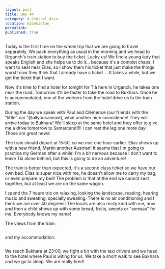 ```yaml
---
layout: post
title: Day 44
category: 4_Central_Asia
location: Uzbekistan
permalink: 
published: true
---
```



Today is the first time on the whole trip that we are going to travel separately. We pack everything as usual in the morning and we head to Urganch's train station to buy the ticket. Lucky us! We find a young lady that speaks English and she helps us to do it... because it's a complet chaos. I want to seat near Elias, so I show them his ticket that just make the things worst! now they think that I already have a ticket ... It takes a while, but we get the ticket that I want.

Now it's time to find a hotel for tonight for Tià here in Urganch, he takes one near the road. Tomorrow it'll be faster to take the road to Bukhara. Once he is accommodated, one of the workers from the hotel drive us to the train station.

During the day we speak with Paul and Clémence (our friends with the "little" car "@allyoucaneast), what another nice coincidence! They will arrive today to Bukhara! We'll sleep at the same hotel and they offer to give me a drive tomorrow to Samarcand!!!! I can rest the leg one more day! Those are great news!

The train should depart at 15:50, so we met one hour earlier. Elias shows up with a new friend, Martin another Austrian! It seems that I'm going to practice my German after a while! I'm a bit nervous because I don't want to leave Tià alone behind, but this is going to be an adventure!

The train is better than expected, it's a second class ticket so we have our own bed. Elias is super nice with me, he doesn't allow me to carry my bag, or even prepare my bed! The problem is that at the end we cannot seat together, but at least we are on the same wagon.

I spend the 7 hours trip on relaxing, looking the landscape, reading, hearing music and sweating, specially sweating. There is no air conditioning and I think we are over 40 degrees! The locals are also really kind with me, now and then a child shows up with some bread, fruits, sweets or "somsas" for me. Everybody knows my name!

The views from the train:

<p><a
href="https://lh3.googleusercontent.com/vAuaCohb8tU63CsYOumCdgc3Id2bxUb57yIaLfr6IfpRk9kOfsXSeQpWxHgwL9c0B2GQLeTlpdP0dWNNe0SyY6yxp2anrdxVky3u4aiPvBv8YdoHQy9OCfN2jAzc_gEezp8HKFXjrmuLnbnFUbv0tjKePnsfeBKIZZIlzHbkTpDbT3uSZ3FSIjoyDY2NZC_ZjaafkyWxEGYzLqUabGu4OOX93gadI6M9D86LwnNykLXM7Z32X93vPYJKF4PD9AB1n1IulEDLjVLZ-4SlV68WS7nvE5_fV0Wg2Ax4PkVhJuBgb2_YPOSu3pVCVIDgIXQRiCdCL0X4dwBSQ5iJkdvf6496P3zoBysdLLgY66Xr1Yzu2wqsB8sAmCKd6MhXFol_FYihvlP67ZTCnV7vPuVOUVlYe3OzM7u67k4DgjgybKnm3kNeiMJPB_LL0EBMkUHvyBqkc53QEBnCIXNVBQcQ3i-6NvguvARW64T_KIYRmhFPSaKoFEX6wtpzek1-OErJXvVvzZqh1OCubq1S9LKr8WpqV6674R_sl5bZaFhNtoCgAwAvcAxKkO35bDpVKg6xsPUbx9ngByU1CkEz7T7wQJFHmPKNIkVQba63OvratnEImIXPfQD31MfIWYW9pAK-5VmM4vwY_VtZxGKZzI1cMqbTUPHz8Cf1NQ=w840-h630-no"><img 
src="https://lh3.googleusercontent.com/vAuaCohb8tU63CsYOumCdgc3Id2bxUb57yIaLfr6IfpRk9kOfsXSeQpWxHgwL9c0B2GQLeTlpdP0dWNNe0SyY6yxp2anrdxVky3u4aiPvBv8YdoHQy9OCfN2jAzc_gEezp8HKFXjrmuLnbnFUbv0tjKePnsfeBKIZZIlzHbkTpDbT3uSZ3FSIjoyDY2NZC_ZjaafkyWxEGYzLqUabGu4OOX93gadI6M9D86LwnNykLXM7Z32X93vPYJKF4PD9AB1n1IulEDLjVLZ-4SlV68WS7nvE5_fV0Wg2Ax4PkVhJuBgb2_YPOSu3pVCVIDgIXQRiCdCL0X4dwBSQ5iJkdvf6496P3zoBysdLLgY66Xr1Yzu2wqsB8sAmCKd6MhXFol_FYihvlP67ZTCnV7vPuVOUVlYe3OzM7u67k4DgjgybKnm3kNeiMJPB_LL0EBMkUHvyBqkc53QEBnCIXNVBQcQ3i-6NvguvARW64T_KIYRmhFPSaKoFEX6wtpzek1-OErJXvVvzZqh1OCubq1S9LKr8WpqV6674R_sl5bZaFhNtoCgAwAvcAxKkO35bDpVKg6xsPUbx9ngByU1CkEz7T7wQJFHmPKNIkVQba63OvratnEImIXPfQD31MfIWYW9pAK-5VmM4vwY_VtZxGKZzI1cMqbTUPHz8Cf1NQ=w840-h630-no" alt=""></a></p>

and my accommodation:

<p><a
href="https://lh3.googleusercontent.com/PWvgnXuNp-MabTt9iewmdfS-mqhgSjPLY5W2592-5pXyWiX2FqcXKbGwd2uaTPTGjn37o4TN37Zs_mUi2iCmXW4BtrdEqgpViEsvQck1PYOplLbiQTTjKxM1HGdvzSytDlIiw0LlORR9vJngeplFBoAVWWalGCf5NB-EfiPXeBnKQ_PN_mM_ylCj2wjH3nU8r2LGl4Tufvcr9-xXLotiBy2_lUQAQybx2L3VNRLyPHkJyIgIWnyvPbwfQyAparFzK9y9EqSZCsF7pC2sS7OzI1mMBqmPAaj1e7NNcoI3UjWhUTC4qpk2bZvN5RSO40nKXXllw6JogJJEzPwWqJ7CQp8-zJoNuhED79Lb0icbfkxUxNeoo4BoxwWRk_7effKQT4_L3vcoo3_4LyaFaiZHibImR4V5t4uOJIdxCbwOk9BrsN7UE2aPXuyrpDDGURdxb_B5aMLv0T5f-pE7QJyyhzQuwkjXkGVFJwv05eGi0d27famvAOWUMhs4NngCM0WBCAHzrVGXic4fjyJ1c8WSf-fahc1dQ5YjHDddON9Hb050BxaQcGHD3hOmhT_ccK66_QTZn2bxVrtEYA7wi2zp4JrEryvAcVFQyTHlOXdPTQMB_O8rsYUrhuVxFA-LZkBjC-mhvBo7eW69sqAxtdj-w-WNtUBIIc5gig=w592-h789-no"><img 
src="https://lh3.googleusercontent.com/PWvgnXuNp-MabTt9iewmdfS-mqhgSjPLY5W2592-5pXyWiX2FqcXKbGwd2uaTPTGjn37o4TN37Zs_mUi2iCmXW4BtrdEqgpViEsvQck1PYOplLbiQTTjKxM1HGdvzSytDlIiw0LlORR9vJngeplFBoAVWWalGCf5NB-EfiPXeBnKQ_PN_mM_ylCj2wjH3nU8r2LGl4Tufvcr9-xXLotiBy2_lUQAQybx2L3VNRLyPHkJyIgIWnyvPbwfQyAparFzK9y9EqSZCsF7pC2sS7OzI1mMBqmPAaj1e7NNcoI3UjWhUTC4qpk2bZvN5RSO40nKXXllw6JogJJEzPwWqJ7CQp8-zJoNuhED79Lb0icbfkxUxNeoo4BoxwWRk_7effKQT4_L3vcoo3_4LyaFaiZHibImR4V5t4uOJIdxCbwOk9BrsN7UE2aPXuyrpDDGURdxb_B5aMLv0T5f-pE7QJyyhzQuwkjXkGVFJwv05eGi0d27famvAOWUMhs4NngCM0WBCAHzrVGXic4fjyJ1c8WSf-fahc1dQ5YjHDddON9Hb050BxaQcGHD3hOmhT_ccK66_QTZn2bxVrtEYA7wi2zp4JrEryvAcVFQyTHlOXdPTQMB_O8rsYUrhuVxFA-LZkBjC-mhvBo7eW69sqAxtdj-w-WNtUBIIc5gig=w592-h789-no" alt=""></a></p>

We reach Bukhara at 23:00, we fight a bit with the taxi drivers and we head to the hotel where Paul is witing for us. We take a short walk to see Bukhara and we go to sleep. We are really tired!

